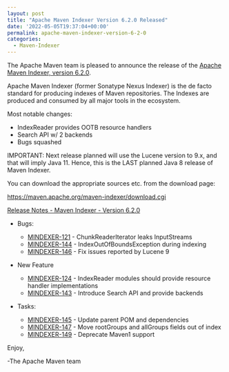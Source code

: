```yaml
---
layout: post
title: "Apache Maven Indexer Version 6.2.0 Released"
date: '2022-05-05T19:37:04+00:00'
permalink: apache-maven-indexer-version-6-2-0
categories:
  - Maven-Indexer
---
```

The Apache Maven team is pleased to announce the release of the
[Apache Maven Indexer, version 6.2.0](https://maven.apache.org/maven-indexer/).

Apache Maven Indexer (former Sonatype Nexus Indexer) is the de facto standard for producing indexes
of Maven repositories. The Indexes are produced and consumed by all major tools in the ecosystem.

Most notable changes:

* IndexReader provides OOTB resource handlers
* Search API w/ 2 backends
* Bugs squashed

IMPORTANT: Next release planned will use the Lucene version to 9.x, and
that will imply Java 11. Hence, this is the LAST planned Java 8 release of
Maven Indexer.


You can download the appropriate sources etc. from the download page:

https://maven.apache.org/maven-indexer/download.cgi


<!-- more -->

[Release Notes - Maven Indexer - Version 6.2.0](https://issues.apache.org/jira/secure/ReleaseNote.jspa?projectId=12317523&version=12351653)

* Bugs:

    * [MINDEXER-121](https://issues.apache.org/jira/browse/MINDEXER-121) - ChunkReaderIterator leaks InputStreams
    * [MINDEXER-144](https://issues.apache.org/jira/browse/MINDEXER-144) - IndexOutOfBoundsException during indexing
    * [MINDEXER-146](https://issues.apache.org/jira/browse/MINDEXER-146) - Fix issues reported by Lucene 9

* New Feature

    * [MINDEXER-124](https://issues.apache.org/jira/browse/MINDEXER-124) - IndexReader modules should provide resource handler implementations
    * [MINDEXER-143](https://issues.apache.org/jira/browse/MINDEXER-143) - Introduce Search API and provide backends

* Tasks:

    * [MINDEXER-145](https://issues.apache.org/jira/browse/MINDEXER-145) - Update parent POM and dependencies
    * [MINDEXER-147](https://issues.apache.org/jira/browse/MINDEXER-147) - Move rootGroups and allGroups fields out of index
    * [MINDEXER-149](https://issues.apache.org/jira/browse/MINDEXER-149) - Deprecate Maven1 support


Enjoy,

-The Apache Maven team
